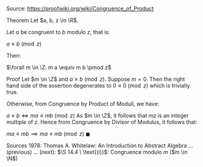 # 

Source: https://proofwiki.org/wiki/Congruence_of_Product

Theorem
Let $a, b, z \in \R$.

Let $a$ be congruent to $b$ modulo $z$, that is:

$a \equiv b \pmod z$

Then:

$\forall m \in \Z: m a \equiv m b \pmod z$


Proof
Let $m \in \Z$ and $a \equiv b \pmod z$.
Suppose $m = 0$.
Then the right hand side of the assertion degenerates to $0 \equiv 0 \pmod z$ which is trivially true.

Otherwise, from Congruence by Product of Moduli, we have:

$a \equiv b \iff m a \equiv m b \pmod z$
As $m \in \Z$, it follows that $m z$ is an integer multiple of $z$.
Hence from Congruence by Divisor of Modulus, it follows that:

$m a \equiv m b \implies m a \equiv m b \pmod z$
$\blacksquare$


Sources
1978: Thomas A. Whitelaw: An Introduction to Abstract Algebra ... (previous) ... (next): $\S 14.4 \ \text{(i)}$: Congruence modulo $m$ ($m \in \N$)




